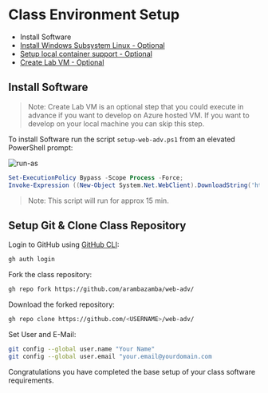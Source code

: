 # Class Environment Setup

- Install Software
- [Install Windows Subsystem Linux - Optional](./windows-subsystem-linux/)
- [Setup local container support - Optional](./docker/)
- [Create Lab VM - Optional](./lab-vm/)

## Install Software

>Note: Create Lab VM is an optional step that you could execute in advance if you want to develop on Azure hosted VM. If you want to develop on your local machine you can skip this step.

To install Software run the script `setup-web-adv.ps1` from an elevated PowerShell prompt:

![run-as](_images/run-as.jpg)

```powershell
Set-ExecutionPolicy Bypass -Scope Process -Force;
Invoke-Expression ((New-Object System.Net.WebClient).DownloadString('https://raw.githubusercontent.com/arambazamba/web-adv/main/setup/setup-web-adv.ps1'))
```

> Note: This script will run for approx 15 min. 

## Setup Git & Clone Class Repository

Login to GitHub using [GitHub CLI](https://cli.github.com/manual/):

```bash
gh auth login
```

Fork the class repository:

```bash
gh repo fork https://github.com/arambazamba/web-adv/
```

Download the forked repository:

```bash 
gh repo clone https://github.com/<USERNAME>/web-adv/
```

Set User and E-Mail:

```bash
git config --global user.name "Your Name"
git config --global user.email "your.email@yourdomain.com
```

Congratulations you have completed the base setup of your class software requirements.